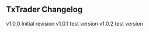TxTrader Changelog
------------------

v1.0.0	Initial revision
v1.0.1	test version
v1.0.2	test version
